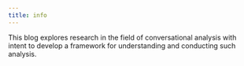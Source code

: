 ```yaml
---
title: info
---
```


This blog explores research in the field of conversational analysis with intent to develop a framework for understanding and conducting such analysis.






